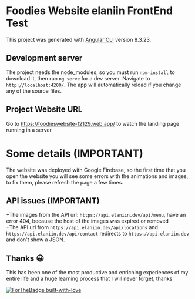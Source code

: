 # Foodies Website elaniin FrontEnd Test

This project was generated with [Angular CLI](https://github.com/angular/angular-cli) version 8.3.23.

## Development server

The project needs the node_modules, so you must run `npm-install` to download it, then run `ng serve` for a dev server. Navigate to `http://localhost:4200/`. The app will automatically reload if you change any of the source files.

## Project Website URL 
Go to https://foodieswebsite-f2129.web.app/ to watch the landing page running in a server

# Some details (IMPORTANT)
The website was deployed with Google Firebase, so the first time that you open the website you will see some errors with the animations and  images, to fix them, please refresh the page a few times.

## API issues (IMPORTANT)
+The images from the API url: `https://api.elaniin.dev/api/menu`, have an error 404, because the host of the images was expired or removed
<br>
+The API url from `https://api.elaniin.dev/api/locations` and `https://api.elaniin.dev/api/contact` redirects to `https://api.elaniin.dev` and don't show a JSON.

## Thanks 😀
This has been one of the most productive and enriching experiences of my entire life and a huge learning process that I will never forget, thanks

[![ForTheBadge built-with-love](http://ForTheBadge.com/images/badges/built-with-love.svg)](https://GitHub.com/Naereen/)